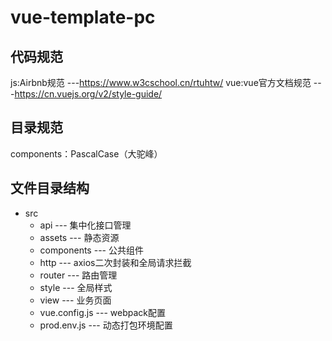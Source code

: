 # vue-template-pc

## 代码规范
js:Airbnb规范 ---https://www.w3cschool.cn/rtuhtw/
vue:vue官方文档规范 ---https://cn.vuejs.org/v2/style-guide/
## 目录规范
components：PascalCase（大驼峰）
## 文件目录结构
+ src
   + api               --- 集中化接口管理
   + assets            --- 静态资源
   + components        --- 公共组件
   + http              --- axios二次封装和全局请求拦截
   + router            --- 路由管理
   + style             --- 全局样式
   + view              --- 业务页面
   + vue.config.js     --- webpack配置
   + prod.env.js       --- 动态打包环境配置

